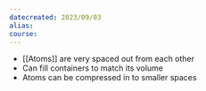 ```yaml
---
datecreated: 2023/09/03
alias: 
course: 
---
```


 - [[Atoms]] are very spaced out from each other
 - Can fill containers to match its volume
 - Atoms can be compressed in to smaller spaces
